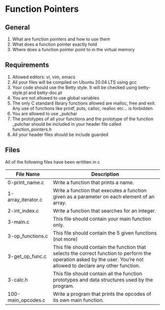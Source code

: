 # Function Pointers

## General
1. What are function pointers and how to use them
2. What does a function pointer exactly hold
3. Where does a function pointer point to in the virtual memory

## Requirements
1. Allowed editors: vi, vim, emacs
2. All your files will be compiled on Ubuntu 20.04 LTS using gcc
3. Your code should use the Betty style. It will be checked using betty-style.pl and betty-doc.pl
4. You are not allowed to use global variables
5. The only C standard library functions allowed are malloc, free and exit. Any use of functions like printf, puts, calloc, realloc etc… is forbidden
6. You are allowed to use \_putchar
7. The prototypes of all your functions and the prototype of the function \_putchar should be included in your header file called function\_pointers.h
8. All your header files should be include guarded

## Files
All of the following files have been wrtitten in c

| File Name | Description |
| --------- | ----------- |
| 0-print\_name.c | Write a function that prints a name. |
| 1-array\_iterator.c | Write a function that executes a function given as a parameter on each element of an array. |
| 2-int\_index.c | Write a function that searches for an integer. |
| 3-main.c | This file should contain your main function only. |
| 3-op\_functions.c | This file should contain the 5 given functions (not more) |
| 3-get\_op\_func.c | This file should contain the function that selects the correct function to perform the operation asked by the user. You’re not allowed to declare any other function. |
| 3-calc.h | This file should contain all the function prototypes and data structures used by the program. |
| 100-main\_opcodes.c | Write a program that prints the opcodes of its own main function. |
